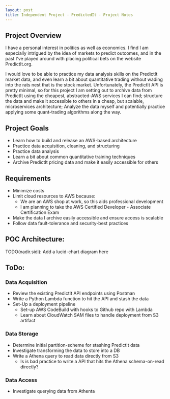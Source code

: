 ```yaml
---
layout: post
title: Independent Project - PredictedIt - Project Notes
---
```


## Project Overview
I have a personal interest in politics as well as economics. I find I am
especially intrigued by the idea of markets to predict outcomes, and in the
past I've played around with placing political bets on the website PredictIt.org.

I would love to be able to practice my data analysis skills on the PredictIt
market data, and even learn a bit about quantitative trading without wading
into the rats nest that is the stock market. Unfortunately, the PredictIt API is pretty
minimal, so for this project I am setting out to archive data from PredictIt using the cheapest, abstracted-AWS services I can find; structure the data and make it accessible to others in a cheap,
but scalable, microservices architecture; Analyze the data myself and potentially practice
applying some quant-trading algorithms along the way.

## Project Goals
* Learn how to build and release an AWS-based architecture
* Practice data acquisition, cleaning, and structuring
* Practice data analysis
* Learn a bit about common quantitative training techniques
* Archive PredictIt pricing data and make it easily accessible for others

## Requirements
* Minimize costs
* Limit cloud resources to AWS because:
  + We are an AWS shop at work, so this aids professional development
  + I am planning to take the AWS Certified Developer - Associate Certification Exam
* Make the data I archive easily accessible and ensure access is scalable
* Follow data fault-tolerance and security-best practices

## POC Architecture:

TODO(nadir.sidi): Add a lucid-chart diagram here

## ToDo:

### Data Acquisition
* Review the existing PredictIt API endpoints using Postman
* Write a Python Lambda function to hit the API and stash the data
* Set-Up a deployment pipeline
  + Set-up AWS CodeBuild with hooks to Github repo with Lambda
  + Learn about CloudWatch SAM files to handle deployment from S3 artifact

### Data Storage
* Determine initial partition-scheme for stashing PredictIt data
* Investigate transforming the data to store into a DB
* Write a Athena query to read data directly from S3
  + Is is bad practice to write a API that hits the Athena schema-on-read directly?

### Data Access
* Investigate querying data from Athenta
